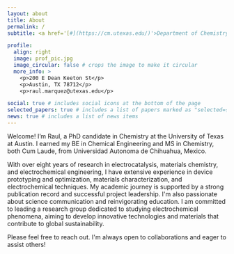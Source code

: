 ```yaml
---
layout: about
title: About
permalink: /
subtitle: <a href='[#](https://cm.utexas.edu/)'>Department of Chemistry, The University of Texas at Austin</a>. 

profile:
  align: right
  image: prof_pic.jpg
  image_circular: false # crops the image to make it circular
  more_info: >
    <p>200 E Dean Keeton St</p>
    <p>Austin, TX 78712</p>
    <p>raul.marquez@utexas.edu</p>

social: true # includes social icons at the bottom of the page
selected_papers: true # includes a list of papers marked as "selected={true}"
news: true # includes a list of news items
---
```

Welcome! I’m Raul, a PhD candidate in Chemistry at the University of Texas at Austin. I earned my BE in Chemical Engineering and MS in Chemistry, both Cum Laude, from Universidad Autonoma de Chihuahua, Mexico.  

With over eight years of research in electrocatalysis, materials chemistry, and electrochemical engineering, I have extensive experience in device prototyping and optimization, materials characterization, and electrochemical techniques. My academic journey is supported by a strong publication record and successful project leadership. I'm also passionate about science communication and reinvigorating education. I am committed to leading a research group dedicated to studying electrochemical phenomena, aiming to develop innovative technologies and materials that contribute to global sustainability.

Please feel free to reach out. I'm always open to collaborations and eager to assist others!
